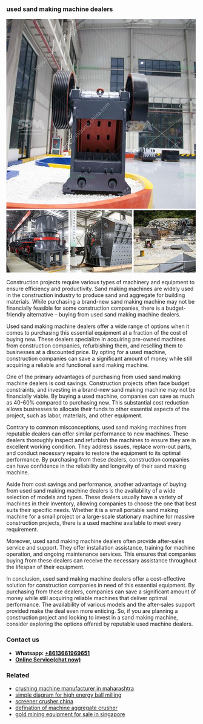 <h3>used sand making machine dealers</h3><img src='1704951340.jpg' alt=''><p>Construction projects require various types of machinery and equipment to ensure efficiency and productivity. Sand making machines are widely used in the construction industry to produce sand and aggregate for building materials. While purchasing a brand-new sand making machine may not be financially feasible for some construction companies, there is a budget-friendly alternative – buying from used sand making machine dealers.</p><p>Used sand making machine dealers offer a wide range of options when it comes to purchasing this essential equipment at a fraction of the cost of buying new. These dealers specialize in acquiring pre-owned machines from construction companies, refurbishing them, and reselling them to businesses at a discounted price. By opting for a used machine, construction companies can save a significant amount of money while still acquiring a reliable and functional sand making machine.</p><p>One of the primary advantages of purchasing from used sand making machine dealers is cost savings. Construction projects often face budget constraints, and investing in a brand-new sand making machine may not be financially viable. By buying a used machine, companies can save as much as 40-60% compared to purchasing new. This substantial cost reduction allows businesses to allocate their funds to other essential aspects of the project, such as labor, materials, and other equipment.</p><p>Contrary to common misconceptions, used sand making machines from reputable dealers can offer similar performance to new machines. These dealers thoroughly inspect and refurbish the machines to ensure they are in excellent working condition. They address issues, replace worn-out parts, and conduct necessary repairs to restore the equipment to its optimal performance. By purchasing from these dealers, construction companies can have confidence in the reliability and longevity of their sand making machine.</p><p>Aside from cost savings and performance, another advantage of buying from used sand making machine dealers is the availability of a wide selection of models and types. These dealers usually have a variety of machines in their inventory, allowing companies to choose the one that best suits their specific needs. Whether it is a small portable sand making machine for a small project or a large-scale stationary machine for massive construction projects, there is a used machine available to meet every requirement.</p><p>Moreover, used sand making machine dealers often provide after-sales service and support. They offer installation assistance, training for machine operation, and ongoing maintenance services. This ensures that companies buying from these dealers can receive the necessary assistance throughout the lifespan of their equipment.</p><p>In conclusion, used sand making machine dealers offer a cost-effective solution for construction companies in need of this essential equipment. By purchasing from these dealers, companies can save a significant amount of money while still acquiring reliable machines that deliver optimal performance. The availability of various models and the after-sales support provided make the deal even more enticing. So, if you are planning a construction project and looking to invest in a sand making machine, consider exploring the options offered by reputable used machine dealers.</p><h3>Contact us</h3><ul><li><strong>Whatsapp:&nbsp;<a href="https://wa.me/8613661969651">+8613661969651</a></strong></li><li><a href="https://swt.shibang-china.com/?git&amp;zhl&amp;used sand making machine dealers"><strong>Online Service(chat now)</strong></a></li></ul><h3>Related</h3><ul><li><a href='crushing machine manufacturer in maharashtra.md'>crushing machine manufacturer in maharashtra</a></li><li><a href='simple diagram for high energy ball milling.md'>simple diagram for high energy ball milling</a></li><li><a href='screener crusher china.md'>screener crusher china</a></li><li><a href='defination of machine aggregate crusher.md'>defination of machine aggregate crusher</a></li><li><a href='gold mining equipment for sale in singapore.md'>gold mining equipment for sale in singapore</a></li></ul>